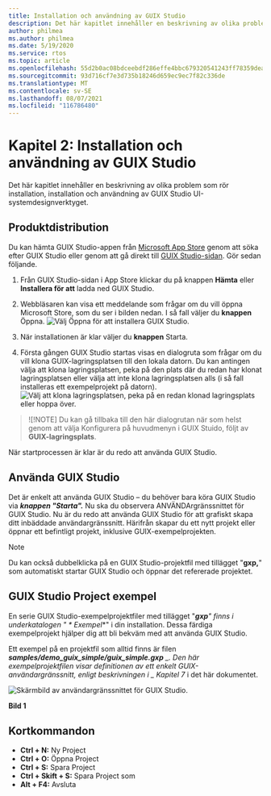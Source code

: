 ```yaml
---
title: Installation och användning av GUIX Studio
description: Det här kapitlet innehåller en beskrivning av olika problem som rör installation, installation och användning av GUIX Studio UI-systemdesignverktyget.
author: philmea
ms.author: philmea
ms.date: 5/19/2020
ms.service: rtos
ms.topic: article
ms.openlocfilehash: 55d2b0ac08bdceebdf286effe4bbc679320541243ff78359deafe0858a7b597e
ms.sourcegitcommit: 93d716cf7e3d735b18246d659ec9ec7f82c336de
ms.translationtype: MT
ms.contentlocale: sv-SE
ms.lasthandoff: 08/07/2021
ms.locfileid: "116786480"
---
```

# <a name="chapter-2-installation-and-use-of-guix-studio"></a>Kapitel 2: Installation och användning av GUIX Studio

Det här kapitlet innehåller en beskrivning av olika problem som rör installation, installation och användning av GUIX Studio UI-systemdesignverktyget. 

## <a name="product-distribution"></a>Produktdistribution

Du kan hämta GUIX Studio-appen från [Microsoft App Store](https://microsoft.com/store/apps) genom att söka efter GUIX Studio eller genom att gå direkt till [GUIX Studio-sidan](https://www.microsoft.com/p/azure-rtos-guix-studio/9pbm1k1r7q0f?activetab=pivot:overviewtab). Gör sedan följande.

1. Från GUIX Studio-sidan i App Store klickar du på knappen **Hämta** eller **Installera för att** ladda ned GUIX Studio.

1. Webbläsaren kan visa ett meddelande som frågar om du vill öppna Microsoft Store, som du ser i bilden nedan. I så fall väljer du **knappen** Öppna.
![Välj Öppna för att installera GUIX Studio.](./media/guix-studio/open-ms-store.png)

1. När installationen är klar väljer du **knappen** Starta.

1. Första gången GUIX Studio startas visas en dialogruta som frågar om du vill klona GUIX-lagringsplatsen till den lokala datorn. Du kan antingen välja att klona lagringsplatsen, peka på den plats där du redan har klonat lagringsplatsen eller välja att inte klona lagringsplatsen alls (i så fall installeras ett exempelprojekt på datorn).
![Välj att klona lagringsplatsen, peka på en redan klonad lagringsplats eller hoppa över.](./media/guix-studio/clone-repo.png)

> ![!NOTE]
> Du kan gå tillbaka till den  här dialogrutan när som helst genom att välja Konfigurera på huvudmenyn i GUIX Stuido, följt av **GUIX-lagringsplats**.

När startprocessen är klar är du redo att använda GUIX Studio.

## <a name="using-guix-studio"></a>Använda GUIX Studio

Det är enkelt att använda GUIX Studio – du behöver bara köra GUIX Studio via ***knappen "Starta".*** Nu ska du observera ANVÄNDArgränssnittet för GUIX Studio. Nu är du redo att använda GUIX Studio för att grafiskt skapa ditt inbäddade användargränssnitt. Härifrån skapar du ett nytt projekt eller öppnar ett befintligt projekt, inklusive GUIX-exempelprojekten.

> [!NOTE]
> Du kan också dubbelklicka på en GUIX Studio-projektfil med tillägget "**gxp,**" som automatiskt startar GUIX Studio och öppnar det refererade projektet.

## <a name="guix-studio-project-samples"></a>GUIX Studio Project exempel

En serie GUIX Studio-exempelprojektfiler med tillägget "***gxp**" finns i _underkatalogen "_ * _Exempel_**" i din installation. Dessa färdiga exempelprojekt hjälper dig att bli bekväm med att använda GUIX Studio.

Ett exempel på en projektfil som alltid finns är filen ***samples/demo_guix_simple/guix_simple.gxp** _. Den här exempelprojektfilen visar definitionen av ett enkelt GUIX-användargränssnitt, enligt beskrivningen i _ *_Kapitel 7_** i det här dokumentet.

![Skärmbild av användargränssnittet för GUIX Studio.](./media/guix-studio/image_10.png)

**Bild 1**

## <a name="keyboard-shortcuts"></a>Kortkommandon

- **Ctrl + N:** Ny Project
- **Ctrl + O:** Öppna Project
- **Ctrl + S:** Spara Project
- **Ctrl + Skift + S:** Spara Project som
- **Alt + F4:** Avsluta
